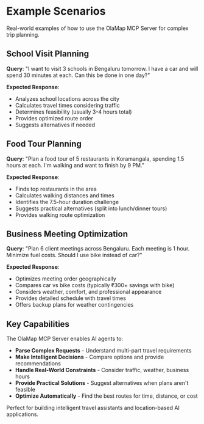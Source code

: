 # Example Scenarios

Real-world examples of how to use the OlaMap MCP Server for complex trip planning.

## School Visit Planning

**Query**: "I want to visit 3 schools in Bengaluru tomorrow. I have a car and will spend 30 minutes at each. Can this be done in one day?"

**Expected Response**:
- Analyzes school locations across the city
- Calculates travel times considering traffic
- Determines feasibility (usually 3-4 hours total)
- Provides optimized route order
- Suggests alternatives if needed

## Food Tour Planning

**Query**: "Plan a food tour of 5 restaurants in Koramangala, spending 1.5 hours at each. I'm walking and want to finish by 9 PM."

**Expected Response**:
- Finds top restaurants in the area
- Calculates walking distances and times
- Identifies the 7.5-hour duration challenge
- Suggests practical alternatives (split into lunch/dinner tours)
- Provides walking route optimization

## Business Meeting Optimization

**Query**: "Plan 6 client meetings across Bengaluru. Each meeting is 1 hour. Minimize fuel costs. Should I use bike instead of car?"

**Expected Response**:
- Optimizes meeting order geographically
- Compares car vs bike costs (typically ₹300+ savings with bike)
- Considers weather, comfort, and professional appearance
- Provides detailed schedule with travel times
- Offers backup plans for weather contingencies

## Key Capabilities

The OlaMap MCP Server enables AI agents to:

- **Parse Complex Requests** - Understand multi-part travel requirements
- **Make Intelligent Decisions** - Compare options and provide recommendations  
- **Handle Real-World Constraints** - Consider traffic, weather, business hours
- **Provide Practical Solutions** - Suggest alternatives when plans aren't feasible
- **Optimize Automatically** - Find the best routes for time, distance, or cost

Perfect for building intelligent travel assistants and location-based AI applications.